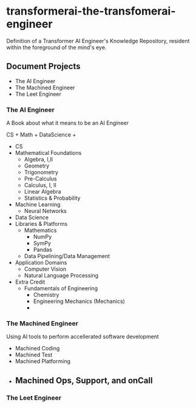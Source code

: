 
# transformerai-the-transfomerai-engineer
Definition of a Transformer AI Engineer's Knowledge Repository, resident within the foreground of the mind's eye.


## Document Projects
   - The AI Engineer
   - The Machined Engineer
   - The Leet Engineer

### The AI Engineer
A Book about what it means to be an AI Engineer

   CS + Math + DataScience + 
   - CS
   - Mathematical Foundations
      - Algebra, I,II
      - Geometry
      - Trigonometry
      - Pre-Calculus 
      - Calculus, I, II
      - Linear Algebra
      - Statistics & Probability
   - Machine Learning
      - Neural Networks
   - Data Science
   - Libraries & Platforms
      - Mathematics
         - NumPy
         - SymPy
         - Pandas
      - Data Pipelining/Data Management
   - Application Domains
      - Computer Vision
      - Natural Language Processing
   - Extra Credit
      - Fundamentals of Engineering
         - Chemistry
         - Engineering Mechanics (Mechanics)
         - 



### The Machined Engineer
Using AI tools to perform accellerated software development
   - Machined Coding
   - Machined Test
   - Machined Platforming
   - Machined Ops, Support, and onCall
      - 

### The Leet Engineer
